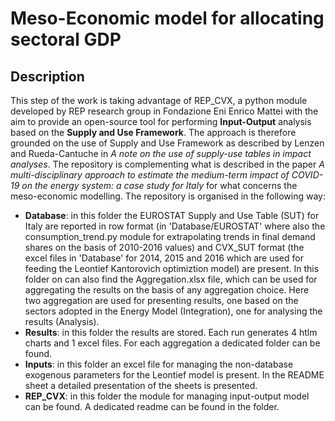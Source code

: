 # Meso-Economic model for allocating sectoral GDP

## Description
This step of the work is taking advantage of REP_CVX, a python module developed by REP research group in Fondazione Eni Enrico Mattei with the aim to provide an open-source tool for performing **Input-Output** analysis based on the **Supply and Use Framework**. The approach is therefore grounded on the use of Supply and Use Framework as described by Lenzen and Rueda-Cantuche in _A note on the use of supply-use tables in impact analyses_.
The repository is complementing what is described in the paper _A multi-disciplinary approach to estimate the medium-term impact of COVID-19 on the energy system: a case study for Italy_ for what concerns the meso-economic modelling. The repository is organised in the following way:
* **Database**: in this folder the EUROSTAT Supply and Use Table (SUT) for Italy are reported in row format (in 'Database/EUROSTAT' where also the consumption_trend.py module for extrapolating trends in final demand shares on the basis of 2010-2016 values) and CVX_SUT format (the excel files in 'Database' for 2014, 2015 and 2016 which are used for feeding the Leontief Kantorovich optimiztion model) are present. In this folder on can also find the Aggregation.xlsx file, which can be used for aggregating the results on the basis of any aggregation choice. Here two aggregation are used for presenting results, one based on the sectors adopted in the Energy Model (Integration), one for analysing the results (Analysis).
* **Results**: in this folder the results are stored. Each run generates 4 htlm charts and 1 excel files. For each aggregation a dedicated folder can be found.
* **Inputs**: in this folder an excel file for managing the non-database exogenous parameters for the Leontief model is present. In the README sheet a detailed presentation of the sheets is presented.
* **REP_CVX**: in this folder the module for managing input-output model can be found. A dedicated readme can be found in the folder.
